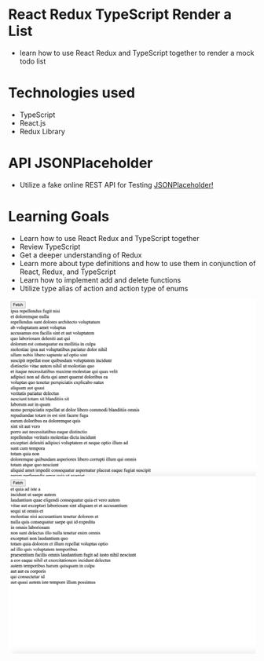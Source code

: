 
# React Redux TypeScript Render a List
* learn how to use React Redux and TypeScript together to render a mock todo list

# Technologies used
* TypeScript
* React.js
* Redux Library

# API JSONPlaceholder
* Utilize a fake online REST API for Testing
[JSONPlaceholder!](https://jsonplaceholder.typicode.com/)

# Learning Goals
* Learn how to use React Redux and TypeScript together
* Review TypeScript
* Get a deeper understanding of Redux
* Learn more about type definitions and how to use them in conjunction of React, Redux, and TypeScript
* Learn how to implement add and delete functions
* Utilize type alias of action and action type of enums 

![Full render list](full.png)
![short render list](short.png)

